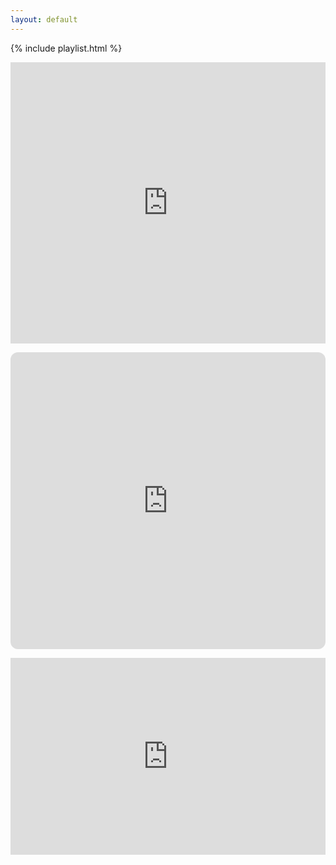 ```yaml
---
layout: default
---
```


{% include playlist.html %}

<div class="center">
  <p>
    <iframe allow="autoplay *; encrypted-media *;" frameborder="0" height="450" style="width:100%;max-width:660px;overflow:hidden;background:transparent;" sandbox="allow-forms allow-popups allow-same-origin allow-scripts allow-storage-access-by-user-activation allow-top-navigation-by-user-activation" src="https://embed.music.apple.com/us/album/midnight-guest-ep/1604496144"></iframe>
  </p>
  <p>
    <iframe style="border-radius:12px" src="https://open.spotify.com/embed/album/2WT1URsANJa9zhPsqzspMR?utm_source=generator" width="100%" height="475" frameBorder="0" allowfullscreen="" allow="autoplay; clipboard-write; encrypted-media; fullscreen; picture-in-picture" loading="lazy"></iframe>
  </p>
  <p>
    <div class="video-wrap">
    <iframe id="video" width="100%" height="315" src="https://www.youtube.com/embed//z6d-MCx4l9Y" frameborder="0" allow="encrypted-media; gyroscope; picture-in-picture" allowfullscreen></iframe>
    </div>
  </p>
</div>